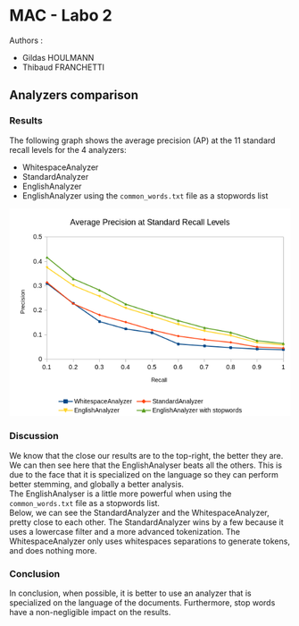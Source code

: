 # MAC - Labo 2

Authors :

- Gildas HOULMANN
- Thibaud FRANCHETTI

## Analyzers comparison

### Results

The following graph shows the average precision (AP) at the 11 standard recall levels for the 4 analyzers:

- WhitespaceAnalyzer
- StandardAnalyzer
- EnglishAnalyzer
- EnglishAnalyzer using the `common_words.txt` file as a stopwords list

![](graph.png)

### Discussion
We know that the close our results are to the top-right, the better they are.  
We can then see here that the EnglishAnalyser beats all the others. This is due to the face that it is specialized on the language so they can perform better stemming, and globally a better analysis.  
The EnglishAnalyser is a little more powerful when using the `common_words.txt` file as a stopwords list.  
Below, we can see the StandardAnalyzer and the WhitespaceAnalyzer, pretty close to each other. The StandardAnalyzer wins by a few because it uses a lowercase filter and a more advanced tokenization. The WhitespaceAnalyzer only uses whitespaces separations to generate tokens, and does nothing more.


### Conclusion
In conclusion, when possible, it is better to use an analyzer that is specialized on the language of the documents. Furthermore, stop words have a non-negligible impact on the results.

